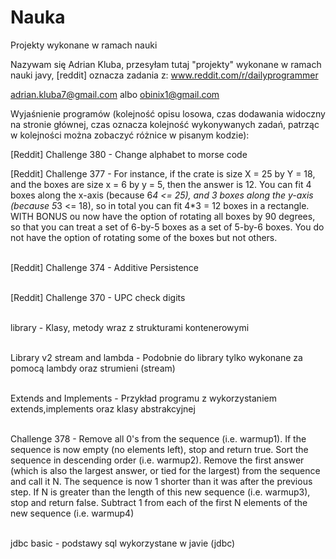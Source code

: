 # Nauka
Projekty wykonane w ramach nauki

Nazywam się Adrian Kluba, przesyłam tutaj "projekty" wykonane w ramach nauki javy, [reddit] oznacza zadania z:
www.reddit.com/r/dailyprogrammer

adrian.kluba7@gmail.com albo obinix1@gmail.com

Wyjaśnienie programów (kolejność opisu losowa, czas dodawania widoczny na stronie głównej, czas oznacza kolejność wykonywanych zadań, patrząc w kolejności można zobaczyć różnice w pisanym kodzie):<br>

[Reddit] Challenge 380 - Change alphabet to morse code<br>

[Reddit] Challenge 377 - For instance, if the crate is size X = 25 by Y = 18, and the boxes are size x = 6 by y = 5, then the answer is 12.                          You can fit 4 boxes along the x-axis (because 6*4 <= 25), and 3 boxes along the y-axis (because 5*3 <= 18), so in                          total you can fit 4*3 = 12 boxes in a rectangle. WITH BONUS ou now have the option of rotating all boxes by 90                              degrees, so that you can treat a set of 6-by-5 boxes as a set of 5-by-6 boxes. You do not have the option of                                rotating some of the boxes but not others.

<br>[Reddit] Challenge 374 - Additive Persistence

<br>[Reddit] Challenge 370 - UPC check digits
          
<br>library - Klasy, metody wraz z strukturami kontenerowymi 

<br>Library v2 stream and lambda - Podobnie do library tylko wykonane za pomocą lambdy oraz strumieni (stream)

<br>Extends and Implements - Przykład programu z wykorzystaniem extends,implements oraz klasy abstrakcyjnej 

<br>Challenge 378 -
                Remove all 0's from the sequence (i.e. warmup1).
                If the sequence is now empty (no elements left), stop and return true.
                Sort the sequence in descending order (i.e. warmup2).
                Remove the first answer (which is also the largest answer, or tied for the largest) from the sequence and call it N. The                   sequence is now 1 shorter than it was after the previous step.
                If N is greater than the length of this new sequence (i.e. warmup3), stop and return false.
                Subtract 1 from each of the first N elements of the new sequence (i.e. warmup4)

<br>jdbc basic - podstawy sql wykorzystane w javie (jdbc)
